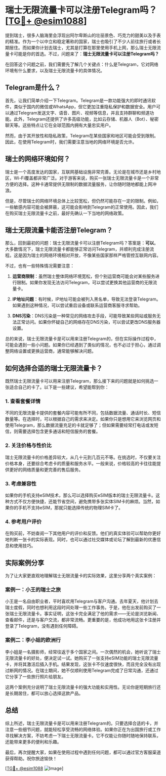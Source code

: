 # 瑞士无限流量卡可以注册Telegram吗？[[TG💪+ @esim1088](https://t.me/s/esim1088)]

提到瑞士，很多人脑海里会浮现出阿尔卑斯山的壮丽景色、巧克力的甜美以及手表的精准。作为一个以中立和稳定著称的国家，瑞士也吸引了不少人前往旅行或者长期居住。而如果你计划去瑞士，尤其是打算在那里使用手机上网，那么瑞士无限流量卡可能是你的首选。不过，问题来了：**瑞士无限流量卡可以注册Telegram吗？**

在回答这个问题之前，我们需要先了解几个关键点：什么是Telegram，它对网络环境有什么要求，以及瑞士无限流量卡的具体情况。

## Telegram是什么？

首先，让我们简单介绍一下Telegram。Telegram是一款功能强大的即时通讯软件，类似于国内的微信或WhatsApp，但它更加注重隐私保护和数据安全。用户可以通过Telegram发送文字、语音、图片、视频等信息，并且支持群聊和频道功能。此外，Telegram还提供了许多高级功能，比如云存储、机器人（Bot）、秘密聊天等。这些特点让它在全球范围内拥有大量忠实用户。

然而，由于其开放性和隐私政策，Telegram在某些国家和地区可能会受到限制。因此，在使用Telegram时，我们需要注意当地的网络环境是否允许。

## 瑞士的网络环境如何？

瑞士是一个高度发达的国家，互联网基础设施非常完善。无论是在城市还是乡村地区，Wi-Fi覆盖都非常广泛。对于游客来说，购买一张瑞士无限流量卡是一个非常方便的选择。这种卡通常提供无限制的数据流量服务，让你随时随地都能上网冲浪。

但是，尽管瑞士的网络环境总体上比较宽松，但仍然可能存在一定的限制。例如，一些敏感内容可能会被屏蔽，这可能会影响到Telegram的正常使用。因此，我们在购买瑞士无限流量卡之前，最好先确认一下当地的网络政策。

## 瑞士无限流量卡能否注册Telegram？

那么，回到最初的问题：瑞士无限流量卡可以注册Telegram吗？答案是：**可以**。大多数情况下，瑞士无限流量卡都能够正常访问Telegram，并顺利完成注册流程。这是因为瑞士的网络环境相对开放，不像某些国家那样严格管控互联网内容。

不过，也有一些特殊情况需要注意：

1. **运营商限制**：虽然瑞士整体网络环境宽松，但个别运营商可能会对某些服务进行限制。如果你发现无法访问Telegram，可以尝试更换其他运营商的无限流量卡。
   
2. **IP地址问题**：有时候，IP地址可能会被列入黑名单，导致无法登录Telegram。如果遇到这种情况，可以尝试重启设备或联系运营商客服寻求帮助。

3. **DNS污染**：DNS污染是一种常见的网络攻击手段，可能导致某些网站或服务无法正常访问。如果你怀疑自己的网络存在DNS污染，可以尝试更改DNS服务器设置。

总的来说，瑞士无限流量卡是可以用来注册Telegram的，但在实际操作过程中，可能会遇到一些小问题。如果你已经遇到了类似的情况，也不必过于担心，通过调整网络设置或更换运营商，通常能够解决问题。

## 如何选择合适的瑞士无限流量卡？

既然瑞士无限流量卡可以用来注册Telegram，那么接下来的问题就是如何挑选一张适合自己的卡了。以下是一些建议，希望能帮到你：

### 1. 查看套餐详情

不同的无限流量卡提供的套餐内容可能有所不同，包括数据流量、通话时长、短信数量等。在选择时，可以根据自己的需求来决定。如果你只是想用它来浏览网页和使用Telegram，那么数据流量充足的卡就足够了；但如果需要经常打电话或发短信，则需要选择包含更多通话和短信服务的套餐。

### 2. 关注价格与性价比

瑞士无限流量卡的价格差异较大，从几十元到几百元不等。在挑选时，不仅要关注价格本身，还要综合考虑卡的质量和服务水平。一般来说，价格较高的卡往往能提供更好的网络质量和更完善的售后服务。

### 3. 考虑兼容性

如果你的手机支持eSIM技术，那么可以选择购买eSIM版本的瑞士无限流量卡。这种方式不仅方便快捷，还能节省空间，避免携带多张实体SIM卡的麻烦。当然，如果你的手机不支持eSIM，那就只能选择传统的物理SIM卡了。

### 4. 参考用户评价

在购买前，不妨查阅一下其他用户的评价和反馈。他们的真实体验可以帮助你更好地判断一张卡的实际表现。同时，也可以通过社交媒体或论坛了解到最新的优惠信息和使用技巧。

## 实际案例分享

为了让大家更直观地理解瑞士无限流量卡的实际效果，这里分享两个真实案例：

### 案例一：小王的瑞士之旅

小王是一名自由职业者，平时喜欢用Telegram与客户沟通。去年夏天，他计划去瑞士度假，同时也想利用这段时间处理一些工作事务。于是，他在出发前购买了一张瑞士无限流量卡。事实证明，这张卡完全满足了他的需求——无论是浏览新闻、查看邮件，还是与客户交流，都非常流畅。更重要的是，他成功地用这张卡注册并登录了Telegram，没有遇到任何障碍。

### 案例二：李小姐的欧洲行

李小姐是一名摄影师，经常往返于多个国家之间。一次偶然的机会，她听说了瑞士无限流量卡的好处，便决定试一试。她购买了一张支持eSIM功能的瑞士无限流量卡，并将其激活后插入手机。结果发现，这张卡不仅速度很快，而且完全没有出现过断网的情况。在瑞士期间，她不仅顺利使用Telegram完成了日常沟通，还通过它分享了一些旅行照片给朋友。

这两个案例充分说明了瑞士无限流量卡的强大功能和实用性。无论你是短期旅行还是长期居住，都可以放心选择这款产品。

## 总结

综上所述，瑞士无限流量卡是可以用来注册Telegram的。只要选择合适的卡，并注意一些细节问题，就能轻松享受流畅的网络体验。如果你正在为出国旅行或工作寻找解决方案，不妨考虑一下瑞士无限流量卡。它不仅能让你随时随地保持联系，还能带来更多的便利和乐趣。

最后，再次提醒大家，如果在使用过程中遇到任何问题，都可以通过官方客服渠道获得帮助。祝你旅途愉快！

[[TG💪+ @esim1088](https://t.me/s/esim1088) ![Image](https://i.postimg.cc/4NQfJmqS/Snipaste-2025-05-13-00-14-12.png)]